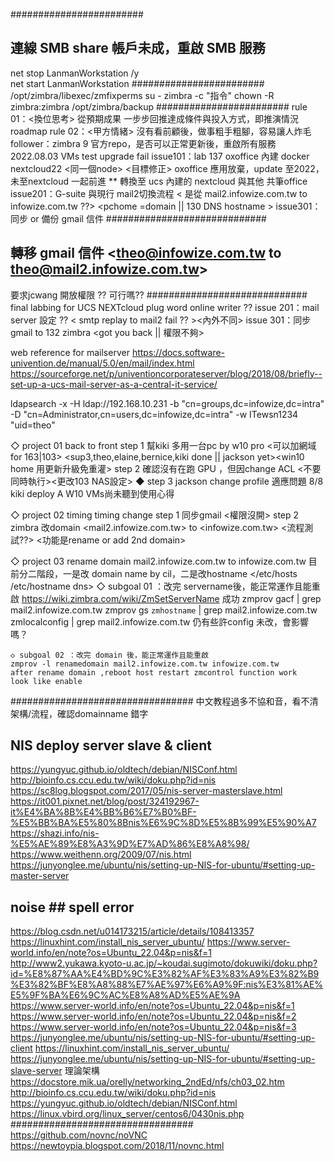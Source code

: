 ########################
## 連線 SMB share 帳戶未成，重啟 SMB 服務
net stop LanmanWorkstation /y  
net start LanmanWorkstation
########################
/opt/zimbra/libexec/zmfixperms
su - zimbra -c "指令"
chown -R zimbra:zimbra /opt/zimbra/backup
########################
rule 01：<換位思考> 從預期成果 一步步回推達成條件與投入方式，即推演情況roadmap <tree>
rule 02：<甲方情緒> 沒有看前顧後，做事粗手粗腳，容易讓人炸毛
follower：zimbra 9 官方repo，是否可以正常更新後，重啟所有服務
2022.08.03 VMs test upgrade fail
issue101：lab 137 oxoffice 內建 docker nextcloud22 <同一個node> <目標修正>
          oxoffice 應用放棄，update 至2022，未至nextcloud 一起前進
		  ** 轉換至 ucs 內建的 nextcloud 與其他 共筆office 
issue201：G-suite 與現行 mail2切換流程
< 是從 mail2.infowize.com.tw to infowize.com.tw ??> <pchome =domain || 130 DNS hostname >
issue301：同步 or 備份 gmail 信件
#############################
## 轉移 gmail 信件 <theo@infowize.com.tw  to theo@mail2.infowize.com.tw> 
   要求jcwang 開放權限 ?? 可行嗎??
#############################
final labbing for  UCS NEXTcloud plug word online writer ??
issue 201：mail server 設定 ?? < smtp replay to mail2 fail ?? ><內外不同>
issue 301：同步gmail to 132 zimbra <labbing><gsuite two step auth need to open>
<got you back || 權限不夠>
 
web reference for mailserver
https://docs.software-univention.de/manual/5.0/en/mail/index.html
https://sourceforge.net/p/univentioncorporateserver/blog/2018/08/briefly--set-up-a-ucs-mail-server-as-a-central-it-service/

ldapsearch -x -H ldap://192.168.10.231 -b "cn=groups,dc=infowize,dc=intra" -D "cn=Administrator,cn=users,dc=infowize,dc=intra" -w ITewsn1234 "uid=theo"

◇  project 01 back to front
	step 1 幫kiki 多用一台pc by w10 pro <可以加網域 for 163|103> <mstsc>
	<sup3,theo,elaine,bernice,kiki done || jackson yet><win10 home 用更新升級免重灌>
	step 2 確認沒有在跑 GPU <by NFS>，但因change ACL <不要同時執行><更改103 NAS設定>
	◆ step 3 jackson change profile 適應問題 8/8 kiki deploy A W10 VMs尚未聽到使用心得

◇ project 02 timing timing change
	step 1 同步gmail <權限沒開>
	step 2 zimbra 改domain <mail2.infowize.com.tw> to <infowize.com.tw>
	<流程測試??> <功能是rename or add 2nd domain>

◇ project 03 <zimbra9 OSE> rename domain mail2.infowize.com.tw to infowize.com.tw
目前分二階段，一是改 domain name by cil，二是改hostname </etc/hosts /etc/hostname dns>
	◇ subgoal 01 ：改完 servername後，能正常運作且能重啟
	https://wiki.zimbra.com/wiki/ZmSetServerName  成功
	zmprov gacf | grep mail2.infowize.com.tw
	zmprov gs `zmhostname` | grep mail2.infowize.com.tw
	zmlocalconfig | grep mail2.infowize.com.tw
	仍有些許config 未改，會影響嗎？
	
	◇ subgoal 02 ：改完 domain 後，能正常運作且能重啟
	zmprov -l renamedomain mail2.infowize.com.tw infowize.com.tw
	after rename domain ,reboot host restart zmcontrol function work
	look like enable

#################################
中文教程過多不協和音，看不清架構/流程，確認domainname 錯字<easy to lab >
## NIS deploy server slave & client
https://yungyuc.github.io/oldtech/debian/NISConf.html
http://bioinfo.cs.ccu.edu.tw/wiki/doku.php?id=nis
https://sc8log.blogspot.com/2017/05/nis-server-masterslave.html
https://it001.pixnet.net/blog/post/324192967-it%E4%BA%8B%E4%BB%B6%E7%B0%BF-%E5%BB%BA%E5%80%8Bnis%E6%9C%8D%E5%8B%99%E5%90%A7
https://shazi.info/nis-%E5%AE%89%E8%A3%9D%E7%AD%86%E8%A8%98/
https://www.weithenn.org/2009/07/nis.html
https://junyonglee.me/ubuntu/nis/setting-up-NIS-for-ubuntu/#setting-up-master-server
## noise   ## spell error
https://blog.csdn.net/u014173215/article/details/108413357
https://linuxhint.com/install_nis_server_ubuntu/
https://www.server-world.info/en/note?os=Ubuntu_22.04&p=nis&f=1
http://www2.yukawa.kyoto-u.ac.jp/~koudai.sugimoto/dokuwiki/doku.php?id=%E8%87%AA%E4%BD%9C%E3%82%AF%E3%83%A9%E3%82%B9%E3%82%BF%E8%A8%88%E7%AE%97%E6%A9%9F:nis%E3%81%AE%E5%9F%BA%E6%9C%AC%E8%A8%AD%E5%AE%9A
https://www.server-world.info/en/note?os=Ubuntu_22.04&p=nis&f=1
https://www.server-world.info/en/note?os=Ubuntu_22.04&p=nis&f=2
https://www.server-world.info/en/note?os=Ubuntu_22.04&p=nis&f=3
https://junyonglee.me/ubuntu/nis/setting-up-NIS-for-ubuntu/#setting-up-client
https://linuxhint.com/install_nis_server_ubuntu/
https://junyonglee.me/ubuntu/nis/setting-up-NIS-for-ubuntu/#setting-up-slave-server
理論架構
https://docstore.mik.ua/orelly/networking_2ndEd/nfs/ch03_02.htm
http://bioinfo.cs.ccu.edu.tw/wiki/doku.php?id=nis
https://yungyuc.github.io/oldtech/debian/NISConf.html
https://linux.vbird.org/linux_server/centos6/0430nis.php
#################################
https://github.com/novnc/noVNC
https://newtoypia.blogspot.com/2018/11/novnc.html

